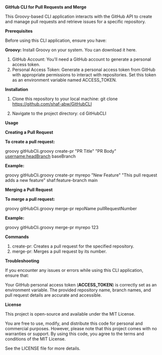 **GitHub CLI for Pull Requests and Merge**


This Groovy-based CLI application interacts with the GitHub API to create and manage pull requests and retrieve issues for a specific repository.

**Prerequisites**

Before using this CLI application, ensure you have:

**Groovy:** 
Install Groovy on your system. You can download it here.
1) GitHub Account: You'll need a GitHub account to generate a personal access token.
2) Personal Access Token: Generate a personal access token from GitHub with appropriate permissions to interact with repositories. Set this token as an environment variable named ACCESS_TOKEN.

**Installation**

1) Clone this repository to your local machine: git clone https://github.com/shaf-abw/GitHubCLI

2) Navigate to the project directory: cd GitHubCLI

**Usage**

**Creating a Pull Request**

**To create a pull request:**

groovy gitHubCli.groovy create-pr <repoName> "PR Title" "PR Body" <username:headBranch> baseBranch

**Example:**

groovy gitHubCli.groovy create-pr myrepo "New Feature" "This pull request adds a new feature" shaf:feature-branch main

**Merging a Pull Request**

**To merge a pull request:**

groovy gitHubCli.groovy merge-pr repoName pullRequestNumber

**Example:**

groovy gitHubCli.groovy merge-pr myrepo 123

**Commands**
  1) create-pr: Creates a pull request for the specified repository.
  2) merge-pr: Merges a pull request by its number.
  
**Troubleshooting**

If you encounter any issues or errors while using this CLI application, ensure that:

Your GitHub personal access token (**ACCESS_TOKEN**) is correctly set as an environment variable.
The provided repository name, branch names, and pull request details are accurate and accessible.

**License**

This project is open-source and available under the MIT License.

You are free to use, modify, and distribute this code for personal and commercial purposes. However, please note that this project comes with no warranties or support. By using this code, you agree to the terms and conditions of the MIT License.

See the LICENSE file for more details.

